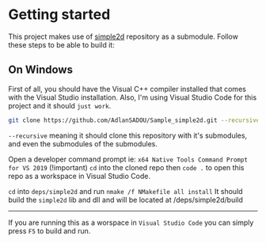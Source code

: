 # Getting started

This project makes use of [simple2d](https://github.com/simple2d/simple2d) repository as a submodule.
Follow these steps to be able to build it:

## On Windows

First of all, you should have the Visual C++ compiler installed that comes with the Visual Studio installation.
Also, I'm using Visual Studio Code for this project and it should `just work`.



```bash
git clone https://github.com/AdlanSADOU/Sample_simple2d.git --recursive
```
 `--recursive` meaning it should clone this repository with it's submodules, and even the submodules of the submodules.

Open a developer command prompt ie: `x64 Native Tools Command Prompt for VS 2019` (!important)
`cd` into the cloned repo then `code .` to open this repo as a workspace in Visual Studio Code.

`cd` into `deps/simple2d` and run `nmake /f NMakefile all install`
It should build the `simple2d` lib and dll and will be located at /deps/simple2d/build

---

If you are running this as a worspace in `Visual Studio Code` you can simply press `F5` to build and run.